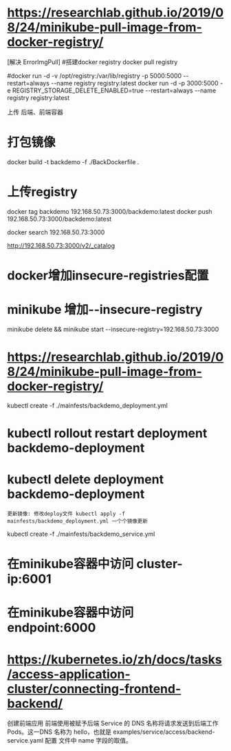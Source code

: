 # https://researchlab.github.io/2019/08/24/minikube-pull-image-from-docker-registry/

[解决 ErrorImgPull]
#搭建docker registry
docker pull registry

#docker run -d -v /opt/registry:/var/lib/registry -p 5000:5000 --restart=always --name registry registry:latest
docker run -d -p 3000:5000 -e REGISTRY_STORAGE_DELETE_ENABLED=true  --restart=always --name registry registry:latest

上传 后端、前端容器
# 打包镜像
docker build -t backdemo  -f ./BackDockerfile .
# 上传registry
docker tag backdemo 192.168.50.73:3000/backdemo:latest
docker push 192.168.50.73:3000/backdemo:latest

 docker search 192.168.50.73:3000

http://192.168.50.73:3000/v2/_catalog

# docker增加insecure-registries配置
# minikube 增加--insecure-registry
minikube delete && minikube start --insecure-registry=192.168.50.73:3000
# https://researchlab.github.io/2019/08/24/minikube-pull-image-from-docker-registry/

kubectl create  -f ./mainfests/backdemo_deployment.yml
# kubectl rollout restart deployment backdemo-deployment
# kubectl delete deployment backdemo-deployment
    更新镜像: 修改deploy文件 kubectl apply -f mainfests/backdemo_deployment.yml 一个个镜像更新


kubectl create  -f ./mainfests/backdemo_service.yml
# 在minikube容器中访问 cluster-ip:6001
# 在minikube容器中访问 endpoint:6000


# https://kubernetes.io/zh/docs/tasks/access-application-cluster/connecting-frontend-backend/
创建前端应用
前端使用被赋予后端 Service 的 DNS 名称将请求发送到后端工作 Pods。这一DNS 名称为 hello，也就是 examples/service/access/backend-service.yaml 配置 文件中 name 字段的取值。